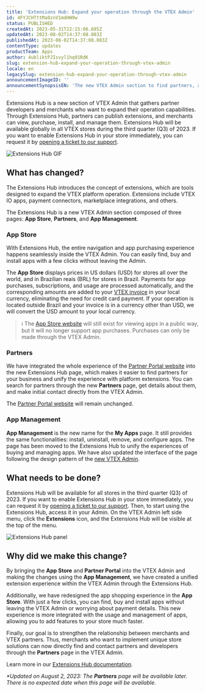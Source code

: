 ```yaml
---
title: 'Extensions Hub: Expand your operation through the VTEX Admin'
id: 4FYJCHTttMa0znV1mdHW9w
status: PUBLISHED
createdAt: 2023-05-31T22:15:06.695Z
updatedAt: 2023-08-02T14:37:08.083Z
publishedAt: 2023-08-02T14:37:08.083Z
contentType: updates
productTeam: Apps
author: 4ubliktPJIsvyl1hq91RdK
slug: extension-hub-expand-your-operation-through-vtex-admin
locale: en
legacySlug: extension-hub-expand-your-operation-through-vtex-admin
announcementImageID: ''
announcementSynopsisEN: 'The new VTEX Admin section to find partners, add features and manage extensions'
---
```


Extensions Hub is a new section of VTEX Admin that gathers partner developers and merchants who want to expand their operation capabilities. Through Extensions Hub, partners can publish extensions, and merchants can view, purchase, install, and manage them. Extensions Hub will be available globally in all VTEX stores during the third quarter (Q3) of 2023. If you want to enable Extensions Hub in your store immediately, you can request it by [opening a ticket to our support](https://help.vtex.com/en/tutorial/opening-tickets-to-vtex-support--16yOEqpO32UQYygSmMSSAM).

![Extensions Hub GIF](https://images.ctfassets.net/alneenqid6w5/2J9kCcwWYl36mQjphjpoOv/e48b0ef19071288b6ed0cf7f6880dc16/Extensions_Hub.gif)

## What has changed?

The Extensions Hub introduces the concept of extensions, which are tools designed to expand the VTEX platform operation. Extensions include VTEX IO apps, payment connectors, marketplace integrations, and others.

The Extensions Hub is a new VTEX Admin section composed of three pages: **App Store**, **Partners**, and **App Management**.

### App Store

With Extensions Hub, the entire navigation and app purchasing experience happens seamlessly inside the VTEX Admin. You can easily find, buy and install apps with a few clicks without leaving the Admin.

The **App Store** displays prices in US dollars (USD) for stores all over the world, and in Brazilian reais (BRL) for stores in Brazil. Payments for app purchases, subscriptions, and usage are processed automatically, and the corresponding amounts are added to your [VTEX invoice](https://help.vtex.com/en/tutorial/billing-overview--6UxfCl4fw4GmyQwoUuIcQs) in your local currency, eliminating the need for credit card payment. If your operation is located outside Brazil and your invoice is in a currency other than USD, we will convert the USD amount to your local currency.

>ℹ️ The [App Store website](http://apps.vtex.com/) will still exist for viewing apps in a public way, but it will no longer support app purchases. Purchases can only be made through the VTEX Admin.

### Partners

We have integrated the whole experience of the [Partner Portal website](https://partnerportal.vtex.com/) into the new Extensions Hub page, which makes it easier to find partners for your business and unify the experience with platform extensions. You can search for partners through the new **Partners** page, get details about them, and make initial contact directly from the VTEX Admin.

The [Partner Portal website](https://partnerportal.vtex.com/) will remain unchanged.

### App Management

**App Management** is the new name for the **My Apps** page. It still provides the same functionalities: install, uninstall, remove, and configure apps. The page has been moved to the Extensions Hub to unify the experiences of buying and managing apps. We have also updated the interface of the page following the design pattern of the [new VTEX Admin](https://help.vtex.com/en/announcements/welcome-to-the-redisigned-vtex-admin--428AanFpOiQgRkaLvDHVO9).

## What needs to be done?

Extensions Hub will be available for all stores in the third quarter (Q3) of 2023. If you want to enable Extensions Hub in your store immediately, you can request it by [opening a ticket to our support](https://help.vtex.com/en/tutorial/opening-tickets-to-vtex-support--16yOEqpO32UQYygSmMSSAM). Then, to start using the Extensions Hub, access it in your Admin. On the VTEX Admin left side menu, click the **Extensions** icon, and the Extensions Hub will be visible at the top of the menu.

![Extensions Hub panel](https://images.ctfassets.net/alneenqid6w5/6agEF92xgLL9slUgOgnI8j/3834f464b390752e71c65d675f6d4361/Extensions_Hub_panel_EN.png)

## Why did we make this change?

By bringing the **App Store** and **Partner Portal** into the VTEX Admin and making the changes using the **App Management**, we have created a unified extension experience within the VTEX Admin through the Extensions Hub.

Additionally, we have redesigned the app shopping experience in the **App Store**. With just a few clicks, you can find, buy and install apps without leaving the VTEX Admin or worrying about payment details. This new experience is more integrated with the usage and management of apps, allowing you to add features to your store much faster.

Finally, our goal is to strengthen the relationship between merchants and VTEX partners. Thus, merchants who want to implement unique store solutions can now directly find and contact partners and developers through the **Partners** page in the VTEX Admin.

Learn more in our [Extensions Hub documentation](https://help.vtex.com/en/tracks/extensions-hub--AW7klkYMh557y5IUOgzco).

_\*Updated on August 2, 2023: The **Partners** page will be available later. There is no expected date when this page will be available._
